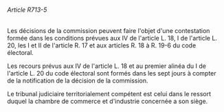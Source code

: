 ###### Article R713-5

Les décisions de la commission peuvent faire l'objet d'une contestation formée dans les conditions prévues aux IV de l'article L. 18, I de l'article L. 20, les I et II de l'article R. 17 et aux articles R. 18 à R. 19-6 du code électoral.

Les recours prévus aux IV de l'article L. 18 et au premier alinéa du I de l'article L. 20 du code électoral sont formés dans les sept jours à compter de la notification de la décision de la commission.

Le tribunal judiciaire territorialement compétent est celui dans le ressort duquel la chambre de commerce et d'industrie concernée a son siège.

